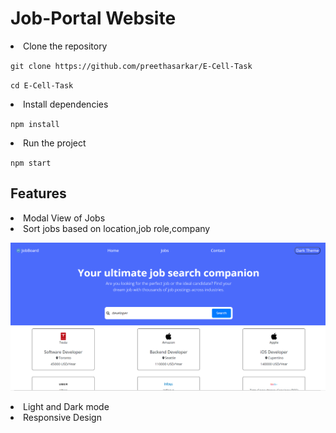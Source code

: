 # Job-Portal Website

<li>Clone the repository 

`git clone https://github.com/preethasarkar/E-Cell-Task`

`cd E-Cell-Task`
</li>
<li>Install dependencies

`npm install`

</li>
<li>Run the project

`npm start`
</li>

## Features
<li>Modal View of Jobs</li>
<li>Sort jobs based on location,job role,company

![Screenshot](public/assets/image1.png "San Juan Mountains")

</li>
<li>Light and Dark mode</li>
<li>Responsive Design</li>
